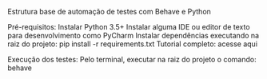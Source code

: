 Estrutura base de automação de testes com Behave e Python

Pré-requisitos:
Instalar Python 3.5+
Instalar alguma IDE ou editor de texto para desenvolvimento como PyCharm
Instalar dependências executando na raiz do projeto: pip install -r requirements.txt
Tutorial completo: acesse aqui

Execução dos testes:
Pelo terminal, executar na raiz do projeto o comando: behave
